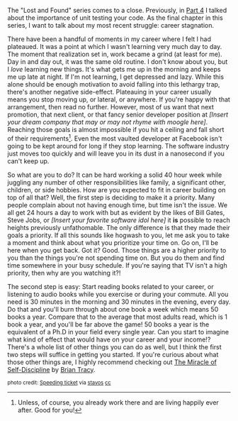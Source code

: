 The "Lost and Found" series comes to a close. Previously, in [Part 4][] I talked
about the importance of unit testing your code. As the final chapter in this
series, I want to talk about my most recent struggle: career stagnation.

There have been a handful of moments in my career where I felt I had
plateaued. It was a point at which I wasn't learning very much day to day. The
moment that realization set in, work became a grind (at least for me). Day in
and day out, it was the same old routine. I don't know about you, but I *love*
learning new things. It's what gets me up in the morning and keeps me up late at
night. If I'm not learning, I get depressed and lazy. While this alone should be
enough motivation to avoid falling into this lethargy trap, there's another
negative side-effect. Plateauing in your career usually means you stop moving
up, or lateral, or anywhere. If you're happy with that arrangement, then read no
further. However, most of us want that next promotion, that next client, or that
fancy senior developer position at *[Insert your dream company that may or may
not rhyme with moogle here]*. Reaching those goals is almost impossible if you
hit a ceiling and fall short of their requirements[^1]. Even the most vaulted
developer at Facebook isn't going to be kept around for long if they stop
learning. The software industry just moves too quickly and will leave you in its
dust in a nanosecond if you can't keep up.

So what are you to do? It can be hard working a solid 40 hour week while
juggling any number of other responsibilities like family, a significant other,
children, or side hobbies. How are you expected to fit in career building on top
of all that? Well, the first step is deciding to make it a priority. Many people
complain about not having enough time, but time isn't the issue. We all get 24
hours a day to work with but as evident by the likes of Bill Gates, Steve Jobs,
or *[Insert your favorite software idol here]* it **is** possible to reach
heights previously unfathomable. The only difference is that they made their
goals a priority. If all this sounds like hogwash to you, let me ask you to take
a moment and think about what you prioritize your time on. Go on, I'll be here
when you get back. Got it? Good. Those things are a higher priority to you than
the things you're not spending time on. But you do them and find time somewhere
in your busy schedule. If you're saying that TV isn't a high priority, then why
are you watching it?!

The second step is easy: Start reading books related to your career, or
listening to audio books while you exercise or during your commute. All you need
is 30 minutes in the morning and 30 minutes in the evening, every day. Do that
and you'll burn through about one book a week which means 50 books a
year. Compare that to the average that most adults read, which is 1 book a year,
and you'll be far above the game! 50 books a year is the equivalent of a Ph.D in
your field every single year. Can you start to imagine what kind of effect that
would have on your career and your income!? There's a whole list of other things
you can do as well, but I think the first two steps will suffice in getting you
started. If you're curious about what those other things are, I highly recommend
checking out [The Miracle of Self-Discipline][] by [Brian Tracy][].


<small>photo credit: [Speeding ticket][] via [stavos][] [cc][]</small>

[^1]: Unless, of course, you already work there and are living happily ever
  after. Good for you!

[Part 4]: /lost-and-found-part-4 "\"Lost and Found\" : Part 4 - Software development in practice"
[The Miracle of Self-Discipline]: http://www.amazon.com/The-Miracle-Self-Discipline-No-Excuses-Getting/dp/1908364041
[Brian Tracy]: http://www.amazon.com/Brian-Tracy/e/B001H6OMRI/ref=dp_byline_cont_book_1

[Speeding ticket]: https://www.flickr.com/photos/stavos52093/13410355444/in/photolist-8gsuJC-oW3LQq-qPseP7-36xkGr-6ExgHD-43Nus-6mnrrz-3QHNwP-gbVGkP-bRpoPz-mr2zsU-gouj3k-6RQh4p-aaYpt5-8McSTo-6rNawe-arXC3L-7vVN5M-afEu4o-dmP9Qh-2euPzE-q2ne4-75bkeW-q6xbQN-87iTve-djR9r-niAXry-4BJWrU-7kiiEN-8gsumL-7A6E5Y-niC99x-vwpVu-9m92M6-doPzkr-g3Q67S-biTteT-9Auzue-pvC3xU-8A9jZ7-6DDvQP-8gstEj-4duuGf-8RaEzb-6aAq7T-q2kNZ-53tmsw-2Kuosm-9T8XaV-5F7c9W
[stavos]: https://www.flickr.com/photos/stavos52093/
[cc]: http://creativecommons.org/licenses/by/2.0/
